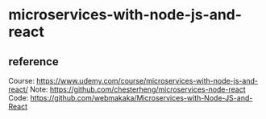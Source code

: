 # microservices-with-node-js-and-react


## reference
Course: https://www.udemy.com/course/microservices-with-node-js-and-react/
Note: https://github.com/chesterheng/microservices-node-react
Code: https://github.com/webmakaka/Microservices-with-Node-JS-and-React
